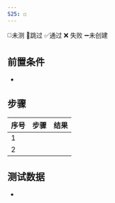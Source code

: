 ```yaml
---
S25: ◻️
---
```

◻️未测    🚫跳过     ✅通过    ❌ 失败    ➖未创建

## 前置条件

- 

## 步骤

| 序号  | 步骤  | 结果  |
| --- | --- | --- |
| 1   |     |     |
| 2   |     |     |

## 测试数据

- 
